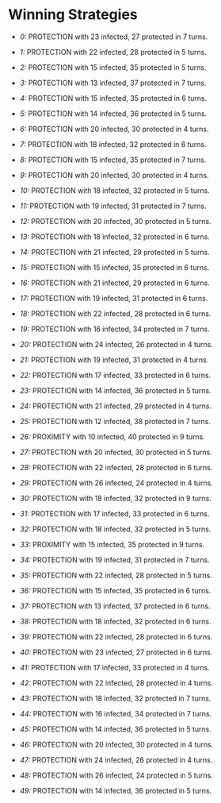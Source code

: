 # Winning Strategies

* _0:_ PROTECTION with 23 infected, 27 protected in 7 turns.


* _1:_ PROTECTION with 22 infected, 28 protected in 5 turns.


* _2:_ PROTECTION with 15 infected, 35 protected in 5 turns.


* _3:_ PROTECTION with 13 infected, 37 protected in 7 turns.


* _4:_ PROTECTION with 15 infected, 35 protected in 6 turns.


* _5:_ PROTECTION with 14 infected, 36 protected in 5 turns.


* _6:_ PROTECTION with 20 infected, 30 protected in 4 turns.


* _7:_ PROTECTION with 18 infected, 32 protected in 6 turns.


* _8:_ PROTECTION with 15 infected, 35 protected in 7 turns.


* _9:_ PROTECTION with 20 infected, 30 protected in 4 turns.


* _10:_ PROTECTION with 18 infected, 32 protected in 5 turns.


* _11:_ PROTECTION with 19 infected, 31 protected in 7 turns.


* _12:_ PROTECTION with 20 infected, 30 protected in 5 turns.


* _13:_ PROTECTION with 18 infected, 32 protected in 6 turns.


* _14:_ PROTECTION with 21 infected, 29 protected in 5 turns.


* _15:_ PROTECTION with 15 infected, 35 protected in 6 turns.


* _16:_ PROTECTION with 21 infected, 29 protected in 6 turns.


* _17:_ PROTECTION with 19 infected, 31 protected in 6 turns.


* _18:_ PROTECTION with 22 infected, 28 protected in 6 turns.


* _19:_ PROTECTION with 16 infected, 34 protected in 7 turns.


* _20:_ PROTECTION with 24 infected, 26 protected in 4 turns.


* _21:_ PROTECTION with 19 infected, 31 protected in 4 turns.


* _22:_ PROTECTION with 17 infected, 33 protected in 6 turns.


* _23:_ PROTECTION with 14 infected, 36 protected in 5 turns.


* _24:_ PROTECTION with 21 infected, 29 protected in 4 turns.


* _25:_ PROTECTION with 12 infected, 38 protected in 7 turns.


* _26:_ PROXIMITY with 10 infected, 40 protected in 9 turns.


* _27:_ PROTECTION with 20 infected, 30 protected in 5 turns.


* _28:_ PROTECTION with 22 infected, 28 protected in 6 turns.


* _29:_ PROTECTION with 26 infected, 24 protected in 4 turns.


* _30:_ PROTECTION with 18 infected, 32 protected in 9 turns.


* _31:_ PROTECTION with 17 infected, 33 protected in 6 turns.


* _32:_ PROTECTION with 18 infected, 32 protected in 5 turns.


* _33:_ PROXIMITY with 15 infected, 35 protected in 9 turns.


* _34:_ PROTECTION with 19 infected, 31 protected in 7 turns.


* _35:_ PROTECTION with 22 infected, 28 protected in 5 turns.


* _36:_ PROTECTION with 15 infected, 35 protected in 6 turns.


* _37:_ PROTECTION with 13 infected, 37 protected in 6 turns.


* _38:_ PROTECTION with 18 infected, 32 protected in 6 turns.


* _39:_ PROTECTION with 22 infected, 28 protected in 6 turns.


* _40:_ PROTECTION with 23 infected, 27 protected in 6 turns.


* _41:_ PROTECTION with 17 infected, 33 protected in 4 turns.


* _42:_ PROTECTION with 22 infected, 28 protected in 4 turns.


* _43:_ PROTECTION with 18 infected, 32 protected in 7 turns.


* _44:_ PROTECTION with 16 infected, 34 protected in 7 turns.


* _45:_ PROTECTION with 14 infected, 36 protected in 5 turns.


* _46:_ PROTECTION with 20 infected, 30 protected in 4 turns.


* _47:_ PROTECTION with 24 infected, 26 protected in 4 turns.


* _48:_ PROTECTION with 26 infected, 24 protected in 5 turns.


* _49:_ PROTECTION with 14 infected, 36 protected in 5 turns.


